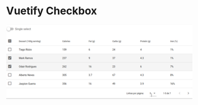 # Vuetify Checkbox

<p align="center">
  <img src="./media/checkbox.png" alt="Checkbox" title="Checkbox" />
</p>
